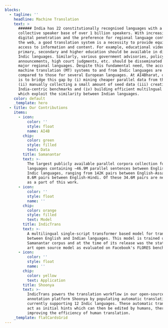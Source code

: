 ```yaml
---
blocks:
  - tagline: ''
    headline: Machine Translation
    text: >
      ###### India has 22 constitutionally recognised languages with a
      collective speaker base of over 1 billion speakers. With increasing
      digital penetration and the preference for regional language content on
      the web, a good translation system is a necessity to provide equitable
      access to information and content. For example, educational videos for
      primary, secondary and higher education should be available in different
      Indic languages. Similarly, various government advisories, policy
      announcements, high court judgments, etc. should be disseminated in all
      major regional languages. Despite this fundamental need, the accuracy of
      machine translation (MT) systems to and from Indic languages are poorer
      compared to those for several European languages. At AI4Bharat, our goal
      is to bridge this gap by (i) mining cheaper parallel data from the web
      (ii) manually collecting a small amount of seed data (iii) creating robust
      India-centric benchmarks and (iv) building efficient multilngual models
      which exploit the similarity between Indian languages.
    color: default
    _template: hero
  - title: Our Contributions
    items:
      - icon:
          color: ''
          style: float
          name: AI4B
        chip:
          color: green
          style: filled
          text: Data
        title: Samanantar
        text: >-
          The largest publicly available parallel corpora collection for Indic
          languages containing ∼46.9M parallel sentences between English and 11
          Indic languages, ranging from 142K pairs between English-Assamese to
          8.6M pairs between English-Hindi. Of these 34.6M pairs are newly mined
          as a part of this work.
      - icon:
          color: ''
          style: float
          name: ''
        chip:
          color: orange
          style: filled
          text: Model
        title: IndicTrans
        text: >-
          A multilingual single-script transformer based model for translating
          between English and Indian languages. This model is trained using the
          Samanantar corpus and at the time of its release was the state of the
          art open source model as evaluated on Facebook's FLORES benchmark.
      - icon:
          color: ''
          style: float
          name: ''
        chip:
          color: yellow
          text: Application
        title: Shoonya
        text: >-
          IndicTrans powers the translation workflow in our open-source
          annotation platform Shoonya by populating automatic translations from
          currently supporting 12 Indic languages. These automatic translations
          act as initial hints which can then be edited by humans, thereby
          improving the efficiency of human translation. 
    _template: flatCardsGrid
---
```


